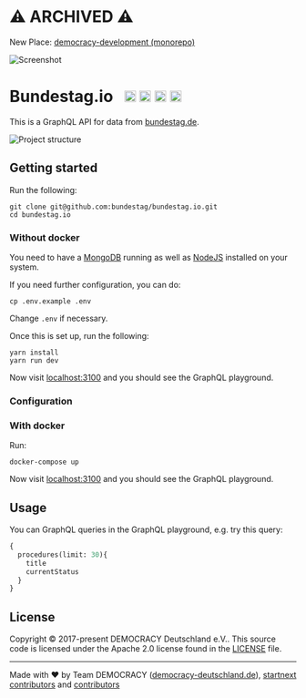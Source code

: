 # ⚠️ ARCHIVED ⚠️
New Place: [democracy-development (monorepo)](https://github.com/demokratie-live/democracy-development/tree/master/bundestag.io-api)

![Screenshot](https://github.com/demokratie-live/democracy-assets/blob/master/images/forfb2.png)

# Bundestag.io &nbsp; <a href="https://github.com/kriasoft/nodejs-api-starter/stargazers" target="_blank"><img src="https://img.shields.io/github/stars/bundestag/bundestag.io.svg?style=social&label=Star&maxAge=3600" height="20"/></a>  <a href="https://twitter.com/democracy_de" target="_blank"><img src="https://img.shields.io/twitter/follow/democracy_de.svg?style=social&label=Follow&maxAge=3600" height="20"/></a>  <a href="https://www.facebook.com/democracygermany/" target="_blank"><img src="https://github.com/demokratie-live/democracy-assets/blob/master/docu/facebook.png" height="20"/></a>  <a href="https://discord.gg/Pdu3ZEV" target="_blank"><img src="https://github.com/demokratie-live/democracy-assets/blob/master/docu/discord.png" height="20"/></a>

This is a GraphQL API for data from [bundestag.de].


![Project structure](./assets/api_structure_bundestag.png)

## Getting started

Run the following:
```
git clone git@github.com:bundestag/bundestag.io.git
cd bundestag.io
```

### Without docker

You need to have a [MongoDB][mongo] running as well as [NodeJS][node] installed
on your system.

If you need further configuration, you can do:
```
cp .env.example .env
```
Change `.env` if necessary.

Once this is set up, run the following:
```
yarn install
yarn run dev
```
Now visit [localhost:3100][localhost] and you should see the GraphQL playground.

### Configuration

### With docker

Run:
```
docker-compose up
```

Now visit [localhost:3100][localhost] and you should see the GraphQL playground.

## Usage

You can GraphQL queries in the GraphQL playground, e.g. try this query:

```graphql
{
  procedures(limit: 30){
    title
    currentStatus
  }
}
```

## License

Copyright © 2017-present DEMOCRACY Deutschland e.V.. This source code is licensed under the Apache 2.0 license found in the
[LICENSE](https://github.com/bundestag/bundestag.io/blob/master/LICENSE) file.

---

Made with ♥ by Team DEMOCRACY ([democracy-deutschland.de](https://www.democracy-deutschland.de)), [startnext contributors](https://www.startnext.com/democracy/unterstuetzer/) and [contributors](https://github.com/bundestag/bundestag.io/graphs/contributors)

[node]: https://nodejs.org
[mongo]: https://www.mongodb.com/
[docker]: https://www.docker.com/
[bundestag.de]: https://www.bundestag.de/
[localhost]: http://localhost:3100/
